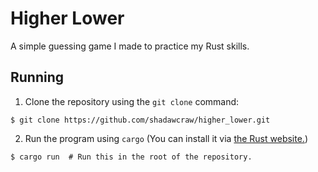 # Higher Lower

A simple guessing game I made to practice my Rust skills.

## Running

1. Clone the repository using the `git clone` command:

```shell
$ git clone https://github.com/shadawcraw/higher_lower.git
```
2. Run the program using `cargo` (You can install it via [the Rust website.](https://www.rust-lang.org/tools/install))

```shell
$ cargo run  # Run this in the root of the repository.
```